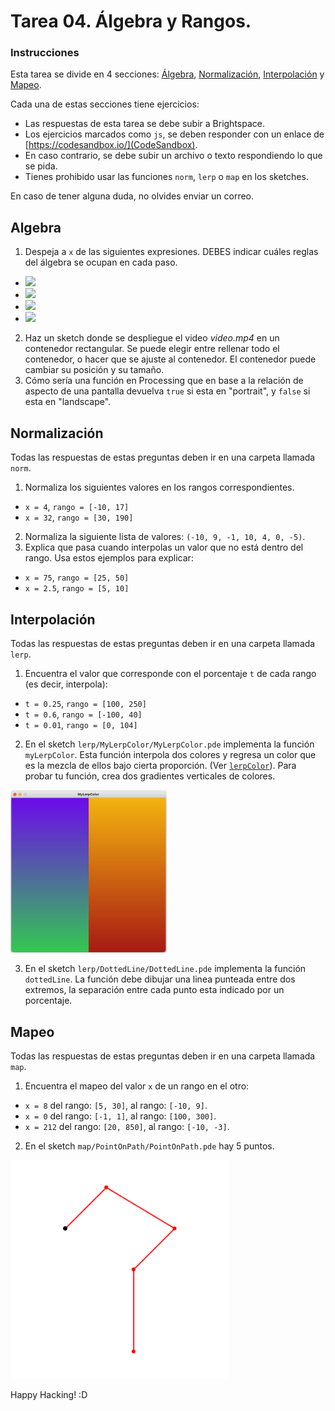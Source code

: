 # Tarea 04. Álgebra y Rangos.

### Instrucciones

Esta tarea se divide en 4 secciones: [Álgebra](#algebra), [Normalización](#normalizacion), [Interpolación](#interpolacion) y [Mapeo](#mapeo).

Cada una de estas secciones tiene ejercicios:

- Las respuestas de esta tarea se debe subir a Brightspace.
- Los ejercicios marcados como `js`, se deben responder con un enlace de [https://codesandbox.io/](CodeSandbox).
- En caso contrario, se debe subir un archivo o texto respondiendo lo que se pida.
- Tienes prohibido usar las funciones `norm`, `lerp` o `map` en los sketches.

En caso de tener alguna duda, no olvides enviar un correo.

## Algebra

1. Despeja a `x` de las siguientes expresiones. DEBES indicar cuáles reglas del álgebra se ocupan en cada paso.
  * <img src="http://latex.codecogs.com/gif.latex?2x - 6 = \frac{9}{5}"/>
  * <img src="http://latex.codecogs.com/gif.latex?2(2x - 3) = 6 + x"/>
  * <img src="http://latex.codecogs.com/gif.latex?\frac{x - 1}{6} + \frac{x - 3}{2} = -1"/>
  * <img src="http://latex.codecogs.com/gif.latex?2(x + 1) - 3(x - 2) = x + 6"/>
2. Haz un sketch donde se despliegue el video _video.mp4_ en un contenedor rectangular. Se puede elegir entre rellenar todo el contenedor, o hacer que se ajuste al contenedor. El contenedor puede cambiar su posición y su tamaño.
3. Cómo sería una función en Processing que en base a la relación de aspecto de una pantalla devuelva `true` si esta en "portrait", y `false` si esta en "landscape".

## Normalización

Todas las respuestas de estas preguntas deben ir en una carpeta llamada `norm`.

1. Normaliza los siguientes valores en los rangos correspondientes.
  * `x = 4`, `rango = [-10, 17]`
  * `x = 32`, `rango = [30, 190]`
2. Normaliza la siguiente lista de valores: `(-10, 9, -1, 10, 4, 0, -5)`.
3. Explica que pasa cuando interpolas un valor que no está dentro del rango. Usa estos ejemplos para explicar:
  * `x = 75`, `rango = [25, 50]`
  * `x = 2.5`, `rango = [5, 10]`

## Interpolación

Todas las respuestas de estas preguntas deben ir en una carpeta llamada `lerp`.

1. Encuentra el valor que corresponde con el porcentaje `t` de cada rango (es decir, interpola):
  * `t = 0.25`, `rango = [100, 250]`
  * `t = 0.6`, `rango = [-100, 40]`
  * `t = 0.01`, `rango = [0, 104]`
2. En el sketch `lerp/MyLerpColor/MyLerpColor.pde` implementa la función `myLerpColor`. Esta función interpola dos colores y regresa un color que es la mezcla de ellos bajo cierta proporción. (Ver [`lerpColor`](https://processing.org/reference/lerpColor_.html)). Para probar tu función, crea dos gradientes verticales de colores.

<img src="gradient.png" width="250">

3. En el sketch `lerp/DottedLine/DottedLine.pde` implementa la función `dottedLine`. La función debe dibujar una linea punteada entre dos extremos, la separación entre cada punto esta indicado por un porcentaje.

## Mapeo

Todas las respuestas de estas preguntas deben ir en una carpeta llamada `map`.

1. Encuentra el mapeo del valor `x` de un rango en el otro:
  * `x = 8` del rango: `[5, 30]`, al rango: `[-10, 9]`.
  * `x = 0` del rango: `[-1, 1]`, al rango: `[100, 300]`.
  * `x = 212` del rango: `[20, 850]`, al rango: `[-10, -3]`.
2. En el sketch `map/PointOnPath/PointOnPath.pde` hay 5 puntos.
<img src="path.gif" width="350">

Happy Hacking! :D
